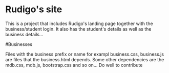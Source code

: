 # Rudigo's site

This is a project that includes Rudigo's landing page together with the business/student login. It also has the student's details 
as well as the business details...

#Businesses

Files with the business prefix or name for exampl business.css, business.js are files that the business.html depends. Some other dependencies
are the mdb.css, mdb.js, bootstrap.css and so on... Do well to contribute
